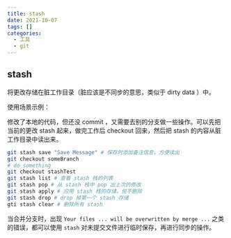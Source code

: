 ```yaml
---
title: stash
date: 2021-10-07
tags: []
categories:
  - 工具
  - git
---
```


## stash

将更改存储在脏工作目录（脏应该是不同步的意思，类似于 dirty data ）中。

使用场景示例：

修改了本地的代码，但还没 commit ，又需要去别的分支做一些操作。可以先把当前的更改 stash 起来，做完工作后 checkout 回来，然后把 stash 的内容从脏工作目录中读出来。

```bash
git stash save "Save Message" # 保存时添加备注信息，方便读出
git checkout someBranch
# do something
git checkout stashTest
git stash list # 查看 stash 栈的列表
git stash pop # 从 stash 栈中 pop 出上次的修改
git stash apply # 应用 stash 栈的存储，但不删除
git stash drop # drop 掉第一个 stash 存储
gti stash clear # 删除所有 stash
```

当合并分支时，出现 `Your files ... will be overwritten by merge ...` 之类的错误，都可以使用 `stash` 对未提交文件进行临时保存，再进行同步的操作。
